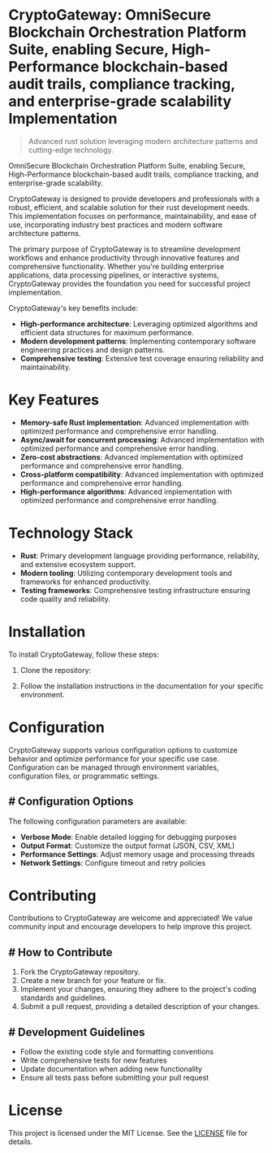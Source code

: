 <!-- fallback_CryptoGateway_20251028202756_66210 -->

# CryptoGateway: OmniSecure Blockchain Orchestration Platform Suite, enabling Secure, High-Performance blockchain-based audit trails, compliance tracking, and enterprise-grade scalability Implementation
> Advanced rust solution leveraging modern architecture patterns and cutting-edge technology.

OmniSecure Blockchain Orchestration Platform Suite, enabling Secure, High-Performance blockchain-based audit trails, compliance tracking, and enterprise-grade scalability.

CryptoGateway is designed to provide developers and professionals with a robust, efficient, and scalable solution for their rust development needs. This implementation focuses on performance, maintainability, and ease of use, incorporating industry best practices and modern software architecture patterns.

The primary purpose of CryptoGateway is to streamline development workflows and enhance productivity through innovative features and comprehensive functionality. Whether you're building enterprise applications, data processing pipelines, or interactive systems, CryptoGateway provides the foundation you need for successful project implementation.

CryptoGateway's key benefits include:

* **High-performance architecture**: Leveraging optimized algorithms and efficient data structures for maximum performance.
* **Modern development patterns**: Implementing contemporary software engineering practices and design patterns.
* **Comprehensive testing**: Extensive test coverage ensuring reliability and maintainability.

# Key Features

* **Memory-safe Rust implementation**: Advanced implementation with optimized performance and comprehensive error handling.
* **Async/await for concurrent processing**: Advanced implementation with optimized performance and comprehensive error handling.
* **Zero-cost abstractions**: Advanced implementation with optimized performance and comprehensive error handling.
* **Cross-platform compatibility**: Advanced implementation with optimized performance and comprehensive error handling.
* **High-performance algorithms**: Advanced implementation with optimized performance and comprehensive error handling.

# Technology Stack

* **Rust**: Primary development language providing performance, reliability, and extensive ecosystem support.
* **Modern tooling**: Utilizing contemporary development tools and frameworks for enhanced productivity.
* **Testing frameworks**: Comprehensive testing infrastructure ensuring code quality and reliability.

# Installation

To install CryptoGateway, follow these steps:

1. Clone the repository:


2. Follow the installation instructions in the documentation for your specific environment.

# Configuration

CryptoGateway supports various configuration options to customize behavior and optimize performance for your specific use case. Configuration can be managed through environment variables, configuration files, or programmatic settings.

## # Configuration Options

The following configuration parameters are available:

* **Verbose Mode**: Enable detailed logging for debugging purposes
* **Output Format**: Customize the output format (JSON, CSV, XML)
* **Performance Settings**: Adjust memory usage and processing threads
* **Network Settings**: Configure timeout and retry policies

# Contributing

Contributions to CryptoGateway are welcome and appreciated! We value community input and encourage developers to help improve this project.

## # How to Contribute

1. Fork the CryptoGateway repository.
2. Create a new branch for your feature or fix.
3. Implement your changes, ensuring they adhere to the project's coding standards and guidelines.
4. Submit a pull request, providing a detailed description of your changes.

## # Development Guidelines

* Follow the existing code style and formatting conventions
* Write comprehensive tests for new features
* Update documentation when adding new functionality
* Ensure all tests pass before submitting your pull request

# License

This project is licensed under the MIT License. See the [LICENSE](https://github.com/JoseMariaAlarconArenas/CryptoGateway/blob/main/LICENSE) file for details.
